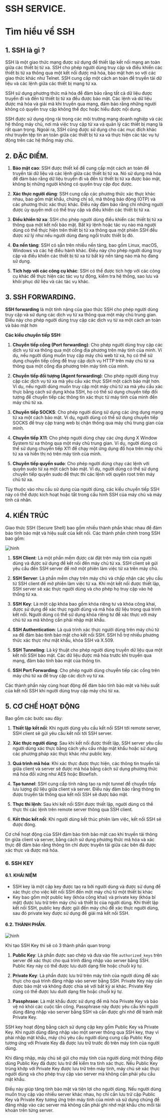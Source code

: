 # SSH SERVICE.

# Tìm hiểu về SSH
## 1. SSH là gì ?


SSH là một giao thức mạng được sử dụng để thiết lập kết nối mạng an toàn giữa các thiết bị từ xa. SSH cho phép người dùng truy cập và điều khiển các thiết bị từ xa thông qua một kết nối được mã hóa, bảo mật hơn so với các giao thức khác như Telnet. SSH cung cấp một cách an toàn để truyền tải dữ liệu và các lệnh giữa các thiết bị mạng từ xa.

SSH sử dụng phương thức mã hóa để đảm bảo rằng tất cả dữ liệu được truyền đi và đến từ thiết bị từ xa đều được bảo mật. Các lệnh và dữ liệu được mã hóa và giải mã khi truyền qua mạng, đảm bảo rằng những người không có quyền truy cập không thể đọc hoặc hiểu được nội dung.

SSH được sử dụng rộng rãi trong các môi trường mạng doanh nghiệp và các hệ thống máy chủ, nơi mà việc truy cập từ xa và quản lý các thiết bị mạng là rất quan trọng. Ngoài ra, SSH cũng được sử dụng cho các mục đích khác như truyền tệp tin an toàn giữa các thiết bị từ xa và thực hiện các tác vụ tự động trên các hệ thống máy chủ.


## 2. ĐẶC ĐIỂM.


1. **Bảo mật cao**: SSH được thiết kế để cung cấp một cách an toàn để truyền tải dữ liệu và các lệnh giữa các thiết bị từ xa. Nó sử dụng mã hóa để đảm bảo rằng dữ liệu truyền đi và đến từ thiết bị từ xa được bảo mật, không bị những người không có quyền truy cập đọc được.

2. **Xác thực người dùng**: SSH cung cấp các phương thức xác thực khác nhau, bao gồm mật khẩu, chứng chỉ số, mã thông báo động (OTP) và các phương thức xác thực khác. Điều này đảm bảo rằng chỉ những người được ủy quyền mới có thể truy cập và điều khiển các thiết bị từ xa.

3. **Điều khiển từ xa**: SSH cho phép người dùng điều khiển các thiết bị từ xa thông qua một kết nối bảo mật. Bất kỳ lệnh hoặc tác vụ nào mà người dùng có thể thực hiện trên thiết bị từ xa thông qua một phiên SSH đều được xử lý như nếu người dùng đang ngồi trước thiết bị đó.

4. **Đa nền tảng**: SSH có sẵn trên nhiều nền tảng, bao gồm Linux, macOS, Windows và các hệ điều hành khác. Điều này cho phép người dùng truy cập và điều khiển các thiết bị từ xa từ bất kỳ nền tảng nào mà họ đang sử dụng.

5. **Tích hợp với các công cụ khác**: SSH có thể được tích hợp với các công cụ khác để thực hiện các tác vụ tự động, kiểm tra hệ thống, sao lưu và khôi phục dữ liệu và các tác vụ khác.

## 3. SSH FORWARDING.

**SSH forwarding** là một tính năng của giao thức SSH cho phép người dùng truy cập và sử dụng các dịch vụ từ xa thông qua một máy chủ trung gian. Điều này cho phép người dùng truy cập các dịch vụ từ xa một cách an toàn và bảo mật hơn

**Các kiểu chuyển tiếp SSH:**

1. **Chuyển tiếp cổng (Port forwarding)**: Cho phép người dùng truy cập các dịch vụ từ xa thông qua một cổng địa phương trên máy tính của mình. Ví dụ, nếu người dùng muốn truy cập máy chủ web từ xa, họ có thể sử dụng chuyển tiếp cổng để truy cập dịch vụ HTTP trên máy chủ từ xa thông qua một cổng địa phương trên máy tính của mình.

2. **Chuyển tiếp đối tượng (Agent forwarding)**: Cho phép người dùng truy cập các dịch vụ từ xa mà yêu cầu xác thực SSH một cách bảo mật hơn. Ví dụ, nếu người dùng muốn truy cập một máy chủ từ xa mà yêu cầu xác thực bằng cách sử dụng khóa SSH, họ có thể sử dụng chuyển tiếp đối tượng để chuyển tiếp các thông tin xác thực từ máy tính của mình đến máy chủ từ xa.

3. **Chuyển tiếp SOCKS**: Cho phép người dùng sử dụng các ứng dụng mạng từ xa một cách bảo mật. Ví dụ, người dùng có thể sử dụng chuyển tiếp SOCKS để truy cập trang web bị chặn thông qua máy chủ trung gian của mình.

4. **Chuyển tiếp X11**: Cho phép người dùng chạy các ứng dụng X Window System từ xa thông qua một máy chủ trung gian. Ví dụ, người dùng có thể sử dụng chuyển tiếp X11 để chạy một ứng dụng đồ họa trên máy chủ từ xa và hiển thị nó trên máy tính của mình.

5. **Chuyển tiếp quyền sudo**: Cho phép người dùng chạy các lệnh với quyền sudo từ xa một cách bảo mật. Ví dụ, người dùng có thể sử dụng chuyển tiếp quyền sudo để thực thi các lệnh với quyền root trên máy chủ từ xa.

Tùy thuộc vào nhu cầu sử dụng của người dùng, các kiểu chuyển tiếp SSH này có thể được kích hoạt hoặc tắt trong cấu hình SSH của máy chủ và máy tính cá nhân.

## 4. KIẾN TRÚC

Giao thức SSH (Secure Shell) bao gồm nhiều thành phần khác nhau để đảm bảo tính bảo mật và hiệu suất của kết nối. Các thành phần chính trong SSH bao gồm:

![hinh ](../images/16.jpg)

1. **SSH Client**: Là một phần mềm được cài đặt trên máy tính của người dùng và được sử dụng để kết nối đến máy chủ từ xa. SSH client sẽ gửi yêu cầu đến SSH server để mở một phiên làm việc từ xa trên máy chủ.

2. **SSH Server**: Là phần mềm chạy trên máy chủ và chấp nhận các yêu cầu từ SSH client để mở phiên làm việc từ xa. Khi một kết nối được thiết lập, SSH server sẽ xác thực người dùng và cho phép họ truy cập vào hệ thống từ xa.

3. **SSH Key**: Là một cặp khóa bao gồm khóa riêng tư và khóa công khai, được sử dụng để xác thực người dùng và mã hóa dữ liệu trong quá trình kết nối. Người dùng có thể sử dụng khóa riêng tư để xác thực với máy chủ từ xa mà không cần phải nhập mật khẩu.

4. **SSH Authentication**: Là quá trình xác thực người dùng trên máy chủ từ xa để đảm bảo tính bảo mật cho kết nối SSH. SSH hỗ trợ nhiều phương thức xác thực như mật khẩu, khóa SSH và X.509.

5. **SSH Tunneling**: Là kỹ thuật cho phép người dùng truyền dữ liệu qua một kết nối SSH bảo mật. Các dữ liệu được mã hóa trước khi truyền qua mạng, đảm bảo tính bảo mật của thông tin.

6. **SSH Port Forwarding**: Cho phép người dùng chuyển tiếp các cổng trên máy chủ từ xa để truy cập các dịch vụ từ xa. 

Các thành phần này cùng hoạt động để đảm bảo tính bảo mật và hiệu suất của kết nối SSH khi người dùng truy cập máy chủ từ xa.

## 5. CƠ CHẾ HOẠT ĐỘNG

Bao gồm các bước sau đây:

1. **Thiết lập kết nối**: Khi người dùng yêu cầu kết nối SSH tới remote server, SSH client sẽ gửi yêu cầu kết nối tới SSH server.

2. **Xác thực người dùng**: Sau khi kết nối được thiết lập, SSH server yêu cầu người dùng xác thực bằng cách yêu cầu nhập mật khẩu hoặc sử dụng các phương pháp xác thực khác như public key.

3. **Quá trình mã hóa**: Khi xác thực được thực hiện, các thông tin truyền tải giữa client và server sẽ được mã hóa bằng cách sử dụng phương thức mã hóa đối xứng như AES hoặc Blowfish.

4. **Tạo tunnel**: SSH cung cấp tính năng tạo ra một tunnel để chuyển tiếp lưu lượng dữ liệu giữa client và server. Điều này đảm bảo rằng thông tin được truyền tải thông qua kết nối SSH sẽ được bảo mật.

5. **Thực thi lệnh**: Sau khi kết nối SSH được thiết lập, người dùng có thể thực thi các lệnh trên remote server thông qua SSH client.

6. **Kết thúc kết nối**: Khi người dùng kết thúc phiên làm việc, kết nối SSH sẽ được đóng.

Cơ chế hoạt động của SSH đảm bảo tính bảo mật cao khi truyền tải thông tin giữa client và server, bằng cách sử dụng phương thức mã hóa và xác thực để đảm bảo rằng thông tin chỉ được truyền tải giữa các bên đã được xác thực và được mã hóa.


### 6. SSH KEY

#### 6.1. KHÁI NIỆM
- SSH key là một cặp key được tạo ra bởi người dùng và được sử dụng để xác thực cho việc kết nối SSH đến một máy chủ từ một thiết bị khác
- Key bao gồm một public key (khóa công khai) và private key (khóa bí mật) được lưu trữ trên máy chủ và thiết bị của người dùng. Khi thiết lập kết nối SSH, public key được gửi đến máy chủ để xác thực người dùng, sau đó private key được sử dụng để giải mã kết nối SSH. 
#### 6.2. THÀNH PHẦN.

![hinh ](../images/18.png.crdownload)

Khi tạo SSH Key thì sẽ có 3 thành phần quan trọng:

1. **Public Key**: Là phần được sao chép và đưa vào file `authorized_keys` trên server để xác thực cho quá trình đăng nhập vào server bằng SSH. Public Key này có thể được lưu dưới dạng file hoặc chuỗi ký tự.

2. **Private Key**: Là phần được lưu trữ trên máy tính của người dùng để xác thực cho quá trình đăng nhập vào server bằng SSH. Private Key này cần được bảo mật và không được chia sẻ với bất kỳ ai khác. Private Key cũng có thể được lưu dưới dạng file hoặc chuỗi ký tự.

3. **Passphrase**: Là mật khẩu được sử dụng để mã hóa Private Key và bảo vệ nó khỏi các cuộc tấn công. Passphrase này được yêu cầu khi người dùng đăng nhập vào server bằng SSH và cần được ghi nhớ để tránh mất Private Key.

SSH key hoạt động bằng cách sử dụng cặp key gồm Public Key và Private Key. Khi người dùng đăng nhập vào một server thông qua SSH key, thay vì phải nhập mật khẩu, máy chủ yêu cầu người dùng cung cấp Public Key tương ứng với Private Key đã được lưu trữ trước đó trên máy tính của người dùng.

Khi đăng nhập, máy chủ sẽ gửi cho máy tính của người dùng một thông điệp dùng Public Key đã được lưu trữ để kiểm tra tính xác thực. Nếu Public Key trùng khớp với Private Key được lưu trữ trên máy tính, máy chủ sẽ xác thực người dùng và cho phép truy cập vào server mà không cần phải yêu cầu mật khẩu.

Điều này giúp tăng tính bảo mật và tiện lợi cho người dùng. Nếu người dùng muốn truy cập vào nhiều server khác nhau, họ chỉ cần lưu trữ cặp Public Key và Private Key tương ứng trên máy tính của mình và sử dụng chúng để đăng nhập vào các server mà không cần phải ghi nhớ mật khẩu cho mỗi tài khoản trên từng server.



